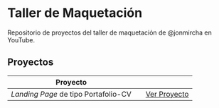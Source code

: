 # Taller de Maquetación

Repositorio de proyectos del taller de maquetación de @jonmircha en YouTube.

## Proyectos

| Proyecto                             |                                                          |                                                                                      |
| ------------------------------------ | -------------------------------------------------------- | ------------------------------------------------------------------------------------ |
| _Landing Page_ de tipo Portafolio-CV || [Ver Proyecto](https://jonmircha.github.io/youtube-taller-maquetacion/portafolio-cv)